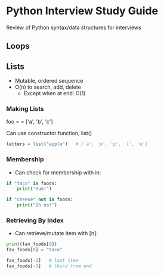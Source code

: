 # Python Interview Study Guide
Review of Python syntax/data structures for interviews

## Loops

## Lists
- Mutable, ordered sequence
- O(n) to search, add, delete
  - Except when at end: O(1)
  
### Making Lists
foo = = ['a', 'b', 'c']

Can use constructor function, list()

```python
letters = list("apple")   # ['a', 'p', 'p', 'l', 'e']
```

### Membership
- Can check for membership with in:
```python
if "taco" in foods:
    print("Yum!")

if "cheese" not in foods:
    print("Oh no!")
```

### Retrieving By Index
- Can retrieve/mutate item with [n]:
```python
print(fav_foods[0])
fav_foods[0] = "taco"
```
```python
fav_foods[-1]   # last item
fav_foods[-3]   # third from end
```

## 


